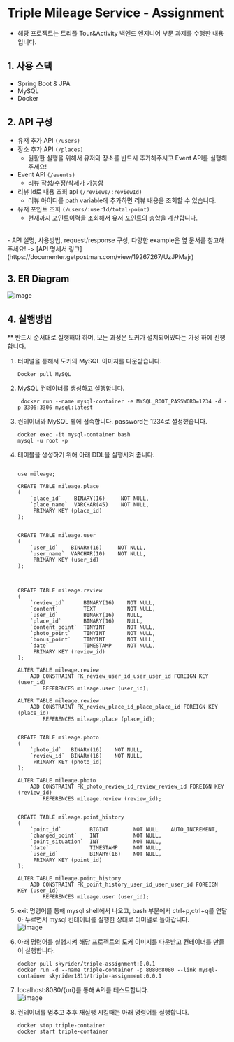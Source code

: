 # Triple Mileage Service - Assignment
- 해당 프로젝트는 트리플 Tour&Activity 백엔드 엔지니어 부문 과제를 수행한 내용입니다.

## 1. 사용 스택
- Spring Boot & JPA
- MySQL
- Docker

## 2. API 구성
- 유저 추가 API `(/users)`
- 장소 추가 API `(/places)`
    - 원활한 실행을 위해서 유저와 장소를 반드시 추가해주시고 Event API를 실행해주세요!
- Event API `(/events)`
    - 리뷰 작성/수정/삭제가 가능함
- 리뷰 id로 내용 조회 api `(/reviews/:reviewId)`
    - 리뷰 아이디를 path variable에 추가하면 리뷰 내용을 조회할 수 있습니다.
- 유저 포인트 조회 `(/users/:userId/total-point)`
    - 현재까지 포인트이력을 조회해서 유저 포인트의 총합을 계산합니다.
 <br>
- API 설명, 사용방법, request/response 구성, 다양한 example은 옆 문서를 참고해주세요! -> [API 명세서 링크](https://documenter.getpostman.com/view/19267267/UzJPMajr)

## 3. ER Diagram
![image](https://user-images.githubusercontent.com/65891711/178157283-ab0afad8-4ff5-4007-ad8d-928eb08ece1c.png)


## 4. 실행방법
** 반드시 순서대로 실행해야 하며, 모든 과정은 도커가 설치되어있다는 가정 하에 진행합니다.
1. 터미널을 통해서 도커의 MySQL 이미지를 다운받습니다.
    ```
    Docker pull MySQL
   ```

2. MySQL 컨테이너를 생성하고 실행합니다.
   ```
    docker run --name mysql-container -e MYSQL_ROOT_PASSWORD=1234 -d -p 3306:3306 mysql:latest
    ```
3. 컨테이너와 MySQL 쉘에 접속합니다. password는 1234로 설정했습니다.
   ```
   docker exec -it mysql-container bash
   mysql -u root -p
   ```
4. 테이블을 생성하기 위해 아래 DDL을 실행시켜 줍니다.
    ```create database mileage;
    
    use mileage;
    
    CREATE TABLE mileage.place
    (
        `place_id`    BINARY(16)     NOT NULL, 
        `place_name`  VARCHAR(45)    NOT NULL, 
         PRIMARY KEY (place_id)
    );
    
    
    CREATE TABLE mileage.user
    (
        `user_id`    BINARY(16)     NOT NULL, 
        `user_name`  VARCHAR(10)    NOT NULL, 
         PRIMARY KEY (user_id)
    );
    
    
    
    CREATE TABLE mileage.review
    (
        `review_id`      BINARY(16)    NOT NULL, 
        `content`        TEXT          NOT NULL, 
        `user_id`        BINARY(16)    NULL, 
        `place_id`       BINARY(16)    NULL, 
        `content_point`  TINYINT       NOT NULL, 
        `photo_point`    TINYINT       NOT NULL, 
        `bonus_point`    TINYINT       NOT NULL, 
        `date`           TIMESTAMP     NOT NULL, 
         PRIMARY KEY (review_id)
    );
    
    ALTER TABLE mileage.review
        ADD CONSTRAINT FK_review_user_id_user_user_id FOREIGN KEY (user_id)
            REFERENCES mileage.user (user_id);
    
    ALTER TABLE mileage.review
        ADD CONSTRAINT FK_review_place_id_place_place_id FOREIGN KEY (place_id)
            REFERENCES mileage.place (place_id);
    
    
    CREATE TABLE mileage.photo
    (
        `photo_id`   BINARY(16)    NOT NULL, 
        `review_id`  BINARY(16)    NOT NULL, 
         PRIMARY KEY (photo_id)
    );
    
    ALTER TABLE mileage.photo
        ADD CONSTRAINT FK_photo_review_id_review_review_id FOREIGN KEY (review_id)
            REFERENCES mileage.review (review_id);
    
    
    CREATE TABLE mileage.point_history
    (
        `point_id`         BIGINT        NOT NULL    AUTO_INCREMENT, 
        `changed_point`    INT           NOT NULL, 
        `point_situation`  INT           NOT NULL, 
        `date`             TIMESTAMP     NOT NULL, 
        `user_id`          BINARY(16)    NOT NULL, 
         PRIMARY KEY (point_id)
    );
    
    ALTER TABLE mileage.point_history
        ADD CONSTRAINT FK_point_history_user_id_user_user_id FOREIGN KEY (user_id)
            REFERENCES mileage.user (user_id);
    ```
   
5. exit 명령어를 통해 mysql shell에서 나오고, bash 부분에서 ctrl+p,ctrl+q를 연달아 누르면서 mysql 컨테이너를 실행한 상태로 터미널로 돌아갑니다.
  <br> ![image](https://user-images.githubusercontent.com/65891711/178160316-5b599a0a-1d56-4414-9947-be62f16e8d1b.png)

   
6. 아래 명령어를 실행시켜 해당 프로젝트의 도커 이미지를 다운받고 컨테이너를 만들어 실행합니다.
    ````
    docker pull skyrider/triple-assignment:0.0.1
    docker run -d --name triple-container -p 8080:8080 --link mysql-container skyrider1811/triple-assignment:0.0.1
    ````
7. localhost:8080/{uri}를 통해 API를 테스트합니다.
 <br>  ![image](https://user-images.githubusercontent.com/65891711/178160347-122f6637-d0af-46f7-b60e-12009e0d1fd4.png)

8. 컨테이너를 멈추고 추후 재실행 시킬때는 아래 명령어를 실행합니다.
    ```
    docker stop triple-container
    docker start triple-container
    ```